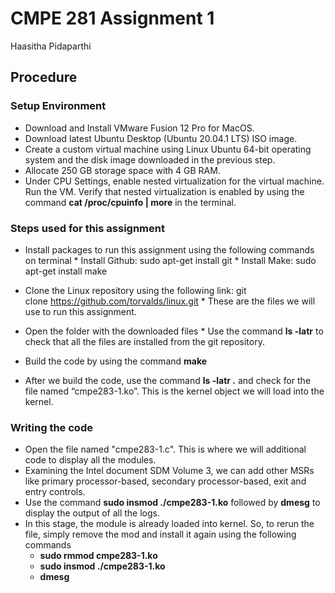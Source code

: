 # CMPE 281 Assignment 1

Haasitha Pidaparthi

## Procedure

### Setup Environment
* Download and Install VMware Fusion 12 Pro for MacOS.
* Download latest Ubuntu Desktop (Ubuntu 20.04.1 LTS) ISO image.
* Create a custom virtual machine using Linux Ubuntu 64-bit operating system and the disk image downloaded in the previous step.
* Allocate 250 GB storage space with 4 GB RAM.
* Under CPU Settings, enable nested virtualization for the virtual machine.
Run the VM. Verify that nested virtualization is enabled by using the command **cat /proc/cpuinfo | more** in the terminal.

### Steps used for this assignment
* Install packages to run this assignment using the following commands on terminal
      * Install Github: sudo apt-get install git
      * Install Make: sudo apt-get install make
      
* Clone the Linux repository using the following link: git clone https://github.com/torvalds/linux.git
      * These are the files we will use to run this assignment.
* Open the folder with the downloaded files
      * Use the command **ls -latr** to check that all the files are installed from the git repository.
* Build the code by using the command **make**
* After we build the code, use the command **ls -latr .**  and check for the file named “cmpe283-1.ko”. This is the kernel object we will load into the kernel.

### Writing the code
* Open the file named "cmpe283-1.c". This is where we will additional code to display all the modules.
* Examining the Intel document SDM Volume 3, we can add other MSRs like primary processor-based, secondary processor-based, exit and entry controls.
* Use the command **sudo insmod ./cmpe283-1.ko** followed by **dmesg** to display the output of all the logs. 
* In this stage, the module is already loaded into kernel. So, to rerun the file, simply remove the mod and install it again using the following commands 
    * **sudo rmmod cmpe283-1.ko**
    * **sudo insmod ./cmpe283-1.ko**
    * **dmesg**
